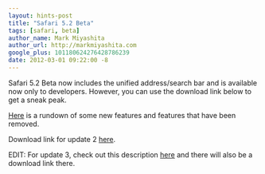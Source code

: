 ```yaml
---
layout: hints-post
title: "Safari 5.2 Beta"
tags: [safari, beta]
author_name: Mark Miyashita
author_url: http://markmiyashita.com
google_plus: 101180624276428786239
date: 2012-03-01 09:22:00 -8
---
```


Safari 5.2 Beta now includes the unified address/search bar and is available now only to developers. However, you can use the download link below to get a sneak peak.

<a href="{{site.url}}/safari-5-2-new-features/">Here</a> is a rundown of some new features and features that have been removed.

Download link for update 2 <a href="http://tinyurl.com/6md4g2t">here</a>.

EDIT: For update 3, check out this description <a href="{{site.url}}/new-safari-5-2-beta-update-3-download/">here</a> and there will also be a download link there.
